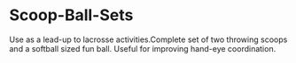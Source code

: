 # Scoop-Ball-Sets
Use as a lead-up to lacrosse activities.Complete set of two throwing scoops and a softball sized fun ball. Useful for improving hand-eye coordination.
